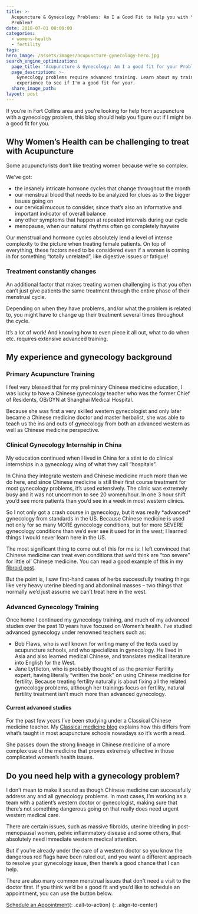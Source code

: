 ```yaml
---
title: >-
  Acupuncture & Gynecology Problems: Am I a Good Fit to Help you with Your
  Problem?
date: 2018-07-01 00:00:00
categories:
  - womens-health
  - fertility
tags:
hero_image: /assets/images/acupuncture-gynecology-hero.jpg
search_engine_optimization:
  page_title: 'Acupuncture & Gynecology: Am I a good fit for your Problem?'
  page_description: >-
    Gynecology problems require advanced training. Learn about my training and
    experience to see if I'm a good fit for your.
  share_image_path:
layout: post
---
```


If you’re in Fort Collins area and you’re looking for help from acupuncture with a gynecology problem, this blog should help you figure out if I might be a good fit for you.

## Why Women’s Health can be challenging to treat with Acupuncture

Some acupuncturists don’t like treating women because we’re so complex.

We’ve got:

* the insanely intricate hormone cycles that change throughout the month
* our menstrual blood that needs to be analyzed for clues as to the bigger issues going on
* our cervical mucous to consider, since that’s also an informative and important indicator of overall balance
* any other symptoms that happen at repeated intervals during our cycle
* menopause, when our natural rhythms often go completely haywire

Our menstrual and hormone cycles absolutely lend a level of intense complexity to the picture when treating female patients. On top of everything, these factors need to be considered even if a women is coming in for something “totally unrelated”, like digestive issues or fatigue!

### Treatment constantly changes

An additional factor that makes treating women challenging is that you often can’t just give patients the same treatment through the entire phase of their menstrual cycle.

Depending on when they have problems, and/or what the problem is related to, you might have to change up their treatment several times throughout the cycle.

It’s a lot of work! And knowing how to even piece it all out, what to do when etc. requires extensive advanced training.

## My experience and gynecology background

### Primary Acupuncture Training

I feel very blessed that for my preliminary Chinese medicine education, I was lucky to have a Chinese gynecology teacher who was the former Chief of Residents, OB/GYN at Shanghai Medical Hospital.

Because she was first a very skilled western gynecologist and only later became a Chinese medicine doctor and master herbalist, she was able to teach us the ins and outs of gynecology from both an advanced western as well as Chinese medicine perspective.

### Clinical Gynecology Internship in China

My education continued when I lived in China for a stint to do clinical internships in a gynecology wing of what they call “hospitals”.

In China they integrate western and Chinese medicine much more than we do here, and since Chinese medicine is still their first course treatment for most gynecology problems, it’s used extensively. The clinic was extremely busy and it was not uncommon to see 20 women/hour. In one 3 hour shift you’d see more patients than you’d see in a week in most western clinics. &nbsp;

So I not only got a crash course in gynecology, but it was really \*advanced\* gynecology from standards in the US. Because Chinese medicine is used not only for so many MORE gynecology conditions, but for more SEVERE gynecology conditions than we’d ever see it used for in the west; I learned things I would never learn here in the US.

The most significant thing to come out of this for me is: I left convinced that Chinese medicine can treat even conditions that we’d think are “too severe” for little ol’ Chinese medicine. You can read a good example of this in my [fibroid post](/2017/09/03/successfully-treat-fibroids-with-acupuncture-herbs/).

But the point is, I saw first-hand cases of herbs successfully treating things like very heavy uterine bleeding and abdominal masses – two things that normally we’d just assume we can’t treat here in the west.

### Advanced Gynecology Training

Once home I continued my gynecology training, and much of my advanced studies over the past 10 years have focused on Women’s health. I’ve studied advanced gynecology under renowned teachers such as:

* Bob Flaws, who is well known for writing many of the texts used by acupuncture schools, and who specializes in gynecology. He lived in Asia and also learned medical Chinese, and translates medical literature into English for the West.
* Jane Lyttleton, who is probably thought of as the premier Fertility expert, having literally “written the book” on using Chinese medicine for fertility. Because treating fertility naturally is about fixing all the related gynecology problems, although her trainings focus on fertility, natural fertility treatment isn’t much more than advanced gynecology.

#### Current advanced studies

For the past few years I’ve been studying under a Classical Chinese medicine teacher. My [Classical medicine blog](/2018/01/01/classical-chinese-medicine-8211-what-it-is-why-it-matters-and-why-i8217m-moving-towards-it-in-my-practice/) explains how this differs from what’s taught in most acupuncture schools nowadays so it’s worth a read.

She passes down the strong lineage in Chinese medicine of a more complex use of the medicine that proves extremely effective in those complicated women’s health issues.

## Do you need help with a gynecology problem?

I don’t mean to make it sound as though Chinese medicine can successfully address any and all gynecology problems. In most cases, I’m working as a team with a patient’s western doctor or gynecologist, making sure that there’s not something dangerous going on that really does need urgent western medical care.

There are certain issues, such as massive fibroids, uterine bleeding in post-menopausal women, pelvic inflammatory disease and some others, that absolutely need immediate western medical attention.

But if you’re already under the care of a western doctor so you know the dangerous red flags have been ruled out, and you want a different approach to resolve your gynecology issue, then there’s a good chance that I can help.

There are also many common menstrual issues that don't need a visit to the doctor first. If you think we’d be a good fit and you’d like to schedule an appointment, you can use the button below.

[Schedule an Appointment](/make-an-appointment/){: .call-to-action}
{: .align-to-center}